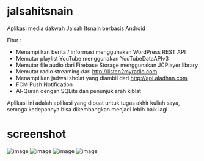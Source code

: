 # jalsahitsnain
Aplikasi media dakwah Jalsah Itsnain berbasis Android

Fitur :
- Menampilkan berita / informasi menggunakan WordPress REST API
- Memutar playlist YouTube menggunakan YouTubeDataAPIv3
- Memutar file audio dari Firebase Storage menggunakan JCPlayer library
- Memutar radio streaming dari http://listen2myradio.com
- Menampilkan jadwal sholat yang diambil dari http://api.aladhan.com
- FCM Push Notification
- Al-Quran dengan SQLite dan penunjuk arah kiblat

Aplikasi ini adalah aplikasi yang dibuat untuk tugas akhir kuliah saya, semoga kedepannya bisa dikembangkan menjadi lebih baik lagi

# screenshot

![image](https://github.com/akbarnash/jalsahitsnain/blob/master/Screenshot_20200618-024010.jpg)
![image](https://github.com/akbarnash/jalsahitsnain/blob/master/Screenshot_20200618-024014.jpg)
![image](https://github.com/akbarnash/jalsahitsnain/blob/master/Screenshot_20200618-024027.jpg)
![image](https://github.com/akbarnash/jalsahitsnain/blob/master/Screenshot_20200618-024033.jpg)

